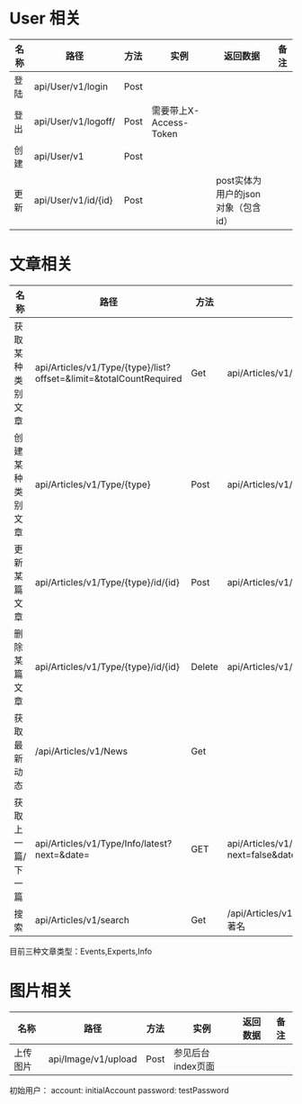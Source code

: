 # User 相关

名称 | 路径 | 方法 | 实例 | 返回数据 | 备注
-- | -- | -- | -- | -- | --|
登陆 | api/User/v1/login | Post |
登出 | api/User/v1/logoff/ | Post | 需要带上X-Access-Token 
创建 | api/User/v1 | Post |
更新 | api/User/v1/id/{id} | Post | | post实体为用户的json对象（包含id）

# 文章相关

名称 | 路径 | 方法 | 实例 | 返回数据 | 备注 
-- | -- | -- | -- | -- | -- |
获取某种类别文章 | api/Articles/v1/Type/{type}/list?offset=&limit=&totalCountRequired | Get | api/Articles/v1/Type/Info/list | max limit=50 默认limit=10,totalCountRequired默认为false，是否需要返回总数
创建某种类别文章 | api/Articles/v1/Type/{type} | Post | api/Articles/v1/Type/Info |
更新某篇文章 | api/Articles/v1/Type/{type}/id/{id} | Post | api/Articles/v1/Type/Info/id/10
删除某篇文章 | api/Articles/v1/Type/{type}/id/{id} | Delete | api/Articles/v1/Type/Info/id/10
获取最新动态 | /api/Articles/v1/News | Get  | 
获取上一篇/下一篇 | api/Articles/v1/Type/Info/latest?next=&date= |GET|api/Articles/v1/Type/Info/latest?next=false&date=1490671739815 | 若无数据，则返回204，有数据则数据实体+200 next为true或者false，date为时间戳
搜索 | api/Articles/v1/search | Get | /api/Articles/v1/search?keyword=著名 | 文章列表

目前三种文章类型：Events,Experts,Info

# 图片相关
名称 | 路径 | 方法 | 实例 | 返回数据 | 备注
-- | -- | -- | -- | -- | -- |
上传图片 | api/Image/v1/upload | Post | 参见后台index页面


初始用户：
account: initialAccount
password: testPassword

